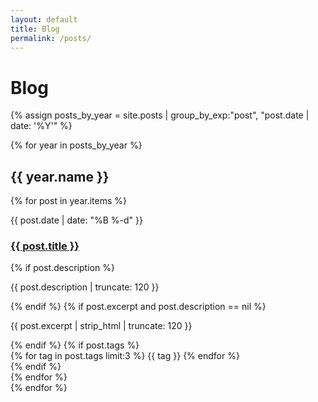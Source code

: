 ```yaml
---
layout: default
title: Blog
permalink: /posts/
---
```


# Blog

<div class="blog-container">
{% assign posts_by_year = site.posts | group_by_exp:"post", "post.date | date: '%Y'" %}

{% for year in posts_by_year %}
  <div class="year-section">
    <h2 class="year-heading">{{ year.name }}</h2>
    <div class="posts-grid">
    {% for post in year.items %}
      <article class="post-card">
        <div class="post-card-content">
          <p class="post-meta">{{ post.date | date: "%B %-d" }}</p>
          <h3 class="post-title"><a href="{{ post.url | relative_url }}">{{ post.title }}</a></h3>
          {% if post.description %}
            <p class="post-description">{{ post.description | truncate: 120 }}</p>
          {% endif %}
          {% if post.excerpt and post.description == nil %}
            <p class="post-excerpt">{{ post.excerpt | strip_html | truncate: 120 }}</p>
          {% endif %}
          {% if post.tags %}
            <div class="post-tags">
              {% for tag in post.tags limit:3 %}
                <span class="tag">{{ tag }}</span>
              {% endfor %}
            </div>
          {% endif %}
        </div>
      </article>
    {% endfor %}
    </div>
  </div>
{% endfor %}
</div>